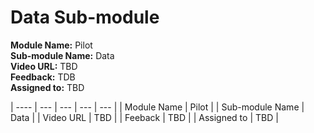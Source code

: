 # Data Sub-module

**Module Name:** Pilot  
**Sub-module Name:** Data  
**Video URL:** TBD  
**Feedback:** TDB  
**Assigned to:** TBD  

| ---- | --- | --- | --- | --- |
| Module Name | Pilot |
| Sub-module Name | Data |
| Video URL | TBD |
| Feeback | TBD |
| Assigned to | TBD |

